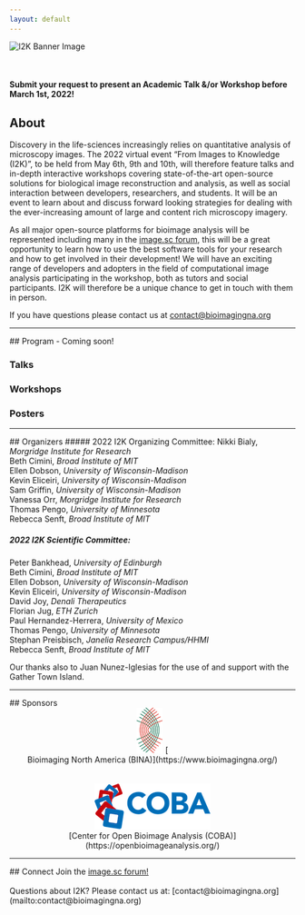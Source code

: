 ```yaml
---
layout: default
---
```


<div style="display:none"><h1> 2022 Conference</h1></div>

![I2K Banner Image](/assets/images/banner-image.png)

<br>
<h4>Submit your request to present an Academic Talk &/or Workshop
before March 1st, 2022!</h4>

## About

Discovery in the life-sciences increasingly relies on quantitative analysis of microscopy images. The 2022 virtual event “From Images to Knowledge (I2K)”, to be held from May 6th, 9th and 10th, will therefore feature talks and in-depth interactive workshops covering state-of-the-art open-source solutions for biological image reconstruction and analysis, as well as social interaction between developers, researchers, and students. It will be an event to learn about and discuss forward looking strategies for dealing with the ever-increasing amount of large and content rich microscopy imagery.

As all major open-source platforms for bioimage analysis will be represented including many in the [image.sc forum](https://forum.image.sc/), this will be a great opportunity to learn how to use the best software tools for your research and how to get involved in their development! We will have an exciting range of developers and adopters in the field of computational image analysis participating in the workshop, both as tutors and social participants. I2K will therefore be a unique chance to get in touch with them in person.

If you have questions please contact us at [contact@bioimagingna.org](mailto:contact@bioimagingna.org)

<hr>
## Program - Coming soon!

### Talks
### Workshops
### Posters

<hr>
## Organizers
##### 2022 I2K Organizing Committee:
Nikki Bialy, <i>Morgridge Institute for Research</i><br>
Beth Cimini, <i>Broad Institute of MIT</i><br>
Ellen Dobson, <i>University of Wisconsin-Madison</i><br>
Kevin Eliceiri, <i>University of Wisconsin-Madison</i><br>
Sam Griffin, <i>University of Wisconsin-Madison</i><br>
Vanessa Orr, <i>Morgridge Institute for Research</i><br>
Thomas Pengo, <i>University of Minnesota</i><br>
Rebecca Senft, <i>Broad Institute of MIT</i><br>

##### 2022 I2K Scientific Committee:
Peter Bankhead, <i>University of Edinburgh</i><br>
Beth Cimini, <i>Broad Institute of MIT</i><br>
Ellen Dobson, <i>University of Wisconsin-Madison</i><br>
Kevin Eliceiri, <i>University of Wisconsin-Madison</i><br>
David Joy, <i>Denali Therapeutics</i><br>
Florian Jug, <i>ETH Zurich</i><br>
Paul Hernandez-Herrera, <i>University of Mexico</i><br>
Thomas Pengo, <i>University of Minnesota</i><br>
Stephan Preisbisch, <i>Janelia Research Campus/HHMI</i><br>
Rebecca Senft, <i>Broad Institute of MIT</i><br>

Our thanks also to Juan Nunez-Iglesias for the use of and support with the Gather Town Island.

<hr>
## Sponsors
<div style="text-align:center;" markdown="1">
  <a href="https://www.bioimagingna.org/"><img src="assets/images/bina-logo.png" alt="Bioimaging North America"></a> [
  <br>
  Bioimaging North America (BINA)](https://www.bioimagingna.org/)
  <br>
  <br>
  <br>
  <a href="https://openbioimageanalysis.org/"><img src="assets/images/coba-logo.png" alt="Center for Open Bioimage Analysis"></a>
  <br>
  [Center for Open Bioimage Analysis (COBA)](https://openbioimageanalysis.org/)
</div>
<hr>
## Connect
Join the <a href="https://forum.image.sc/">image.sc forum!</a>
<br>
<br>
Questions about I2K? Please contact us at: [contact@bioimagingna.org](mailto:contact@bioimagingna.org)
